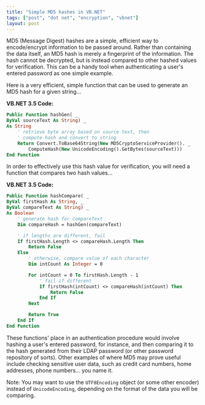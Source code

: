 ```yaml
---
title: "Simple MD5 hashes in VB.NET"
tags: ["post", "dot net", "encryption", "vbnet"]
layout: post
---
```


MD5 (Message Digest) hashes are a simple, efficient way to
encode/encrypt information to be passed around. Rather than containing
the data itself, an MD5 hash is merely a fingerprint of the information.
The hash cannot be decrypted, but is instead compared to other hashed
values for verification. This can be a handy tool when authenticating a
user's entered password as one simple example.

Here is a very efficient, simple function that can be used to generate
an MD5 hash for a given string...<!--more-->

**VB.NET 3.5 Code:**

```vb
Public Function hashGen( _
ByVal sourceText As String) _
As String
	' retrieve byte array based on source text, then
	' compute hash and convert to string
	Return Convert.ToBase64String(New MD5CryptoServiceProvider(). _
		ComputeHash(New UnicodeEncoding().GetBytes(sourceText)))
End Function
```

In order to effectively use this hash value for verification, you will
need a function that compares two hash values...

**VB.NET 3.5 Code:**

```vb
Public Function hashCompare( _
ByVal firstHash As String, _
ByVal compareText As String) _
As Boolean
	' generate hash for compareText
	Dim compareHash = hashGen(compareText)

	' if lengths are different, fail
	If firstHash.Length <> compareHash.Length Then
		Return False
	Else
		' otherwise, compare value of each character
		Dim intCount As Integer = 0

		For intCount = 0 To firstHash.Length - 1
			' fail if different
			If firstHash(intCount) <> compareHash(intCount) Then
				Return False
			End If
		Next

		Return True
	End If
End Function
```

These functions' place in an authentication procedure would involve
hashing a user's entered password, for instance, and then comparing it
to the hash generated from their LDAP password (or other password
repository of sorts). Other examples of where MD5 may prove useful
include checking sensitive user data, such as credit card numbers, home
addresses, phone numbers... you name it.

Note: You may want to use the `UTF8Encoding` object (or some other
encoder) instead of `UnicodeEncoding`, depending on the
format of the data you will be comparing.
